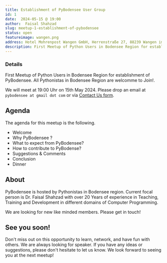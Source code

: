 ```yaml
---
title: Establishment of PyBodensee User Group
id: 1 
date:  2024-05-15 @ 19:00
author:  Faisal Shahzad
slug: meetup-1-establishment-of-pybodensee
status: open
featureimage: wangen.png
address: Hotel Mohrenpost Wangen GmbH, Herrenstraße 27, 88239 Wangen im Allgaeu, Germany
description: First Meetup of Python Users in Bodensee Region for establishment of PyBodensee. All Pythonistas in Bodensee Region are welcomme to Join!
---
```


### Details
First Meetup of Python Users in Bodensee Region for establishment of PyBodensee. All Pythonistas in Bodensee Region are welcomme to Join!.

We will meet at 19:00 Uhr on 15th May 2024. Please drop an email at ``pybodensee at gmail dot com`` or via [Contact Us form](/contact/).

## Agenda 

The agenda for this meetup is the following. 

- Welcome
- Why PyBodensee ?
- What to expect from PyBodensee?
- How to contribute to PyBodense?
- Suggestions & Comments
- Conclusion
- Dinner

## About 

PyBodensee is hosted by Pythonistas in Bodensee region. Current focal person is Dr. Faisal Shahzad with over 20 Years of experience in Teaching, Training and Development in different domains of Computer Programming.

We are looking for new like minded members. Please get in touch!


## See you soon!
Don't miss out on this opportunity to learn, network, and have fun with others. We are always looking for speaker. If you have any ideas or suggestions, please don't hesitate to let us know. We look forward to seeing you at the next meetup!